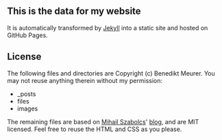 This is the data for my website
-------------------------------

It is automatically transformed by [Jekyll](http://github.com/mojombo/jekyll) into a static site and hosted on GitHub Pages.


License
-------

The following files and directories are Copyright (c) Benedikt Meurer. You may not reuse anything therein without my permission:

* _posts
* files
* images

The remaining files are based on [Mihail Szabolcs](http://github.com/icebreaker)' [blog](http://szabster.net), and are MIT licensed. Feel free to reuse the HTML and CSS as you please.

